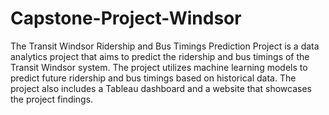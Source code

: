 # Capstone-Project-Windsor
The Transit Windsor Ridership and Bus Timings Prediction Project is a data analytics project that aims to predict the ridership and bus timings of the Transit Windsor system. The project utilizes machine learning models to predict future ridership and bus timings based on historical data. The project also includes a Tableau dashboard and a website that showcases the project findings.
